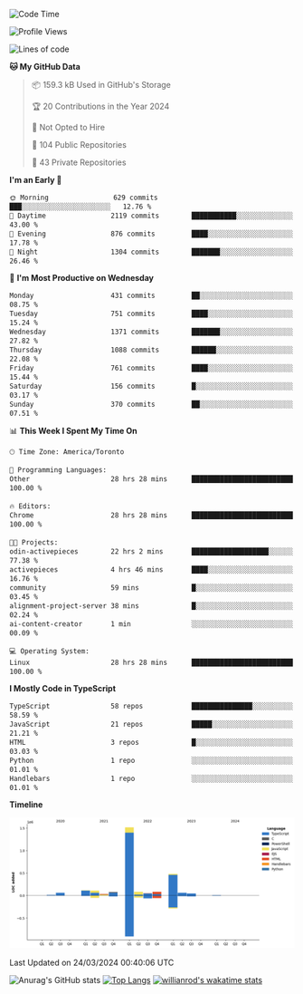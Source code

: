 <!--START_SECTION:waka-->
![Code Time](http://img.shields.io/badge/Code%20Time-1%2C337%20hrs%2038%20mins-blue)

![Profile Views](http://img.shields.io/badge/Profile%20Views-0-blue)

![Lines of code](https://img.shields.io/badge/From%20Hello%20World%20I%27ve%20Written-2.7%20million%20lines%20of%20code-blue)

**🐱 My GitHub Data** 

> 📦 159.3 kB Used in GitHub's Storage 
 > 
> 🏆 20 Contributions in the Year 2024
 > 
> 🚫 Not Opted to Hire
 > 
> 📜 104 Public Repositories 
 > 
> 🔑 43 Private Repositories 
 > 
**I'm an Early 🐤** 

```text
🌞 Morning                629 commits         ███░░░░░░░░░░░░░░░░░░░░░░   12.76 % 
🌆 Daytime                2119 commits        ███████████░░░░░░░░░░░░░░   43.00 % 
🌃 Evening                876 commits         ████░░░░░░░░░░░░░░░░░░░░░   17.78 % 
🌙 Night                  1304 commits        ███████░░░░░░░░░░░░░░░░░░   26.46 % 
```
📅 **I'm Most Productive on Wednesday** 

```text
Monday                   431 commits         ██░░░░░░░░░░░░░░░░░░░░░░░   08.75 % 
Tuesday                  751 commits         ████░░░░░░░░░░░░░░░░░░░░░   15.24 % 
Wednesday                1371 commits        ███████░░░░░░░░░░░░░░░░░░   27.82 % 
Thursday                 1088 commits        ██████░░░░░░░░░░░░░░░░░░░   22.08 % 
Friday                   761 commits         ████░░░░░░░░░░░░░░░░░░░░░   15.44 % 
Saturday                 156 commits         █░░░░░░░░░░░░░░░░░░░░░░░░   03.17 % 
Sunday                   370 commits         ██░░░░░░░░░░░░░░░░░░░░░░░   07.51 % 
```


📊 **This Week I Spent My Time On** 

```text
🕑︎ Time Zone: America/Toronto

💬 Programming Languages: 
Other                    28 hrs 28 mins      █████████████████████████   100.00 % 

🔥 Editors: 
Chrome                   28 hrs 28 mins      █████████████████████████   100.00 % 

🐱‍💻 Projects: 
odin-activepieces        22 hrs 2 mins       ███████████████████░░░░░░   77.38 % 
activepieces             4 hrs 46 mins       ████░░░░░░░░░░░░░░░░░░░░░   16.76 % 
community                59 mins             █░░░░░░░░░░░░░░░░░░░░░░░░   03.45 % 
alignment-project-server 38 mins             █░░░░░░░░░░░░░░░░░░░░░░░░   02.24 % 
ai-content-creator       1 min               ░░░░░░░░░░░░░░░░░░░░░░░░░   00.09 % 

💻 Operating System: 
Linux                    28 hrs 28 mins      █████████████████████████   100.00 % 
```

**I Mostly Code in TypeScript** 

```text
TypeScript               58 repos            ███████████████░░░░░░░░░░   58.59 % 
JavaScript               21 repos            █████░░░░░░░░░░░░░░░░░░░░   21.21 % 
HTML                     3 repos             █░░░░░░░░░░░░░░░░░░░░░░░░   03.03 % 
Python                   1 repo              ░░░░░░░░░░░░░░░░░░░░░░░░░   01.01 % 
Handlebars               1 repo              ░░░░░░░░░░░░░░░░░░░░░░░░░   01.01 % 
```



**Timeline**

![Lines of Code chart](https://raw.githubusercontent.com/wise-introvert/wise-introvert/master/assets/bar_graph.png)


 Last Updated on 24/03/2024 00:40:06 UTC
<!--END_SECTION:waka-->

![Anurag's GitHub stats](https://github-readme-stats.vercel.app/api?username=wise-introvert&count_private=true&show_icons=true)
[![Top Langs](https://github-readme-stats.vercel.app/api/top-langs/?username=wise-introvert&langs_count=10)](https://github.com/anuraghazra/github-readme-stats)
[![willianrod's wakatime stats](https://github-readme-stats.vercel.app/api/wakatime?username=wiseintrovert)](https://github.com/anuraghazra/github-readme-stats)
